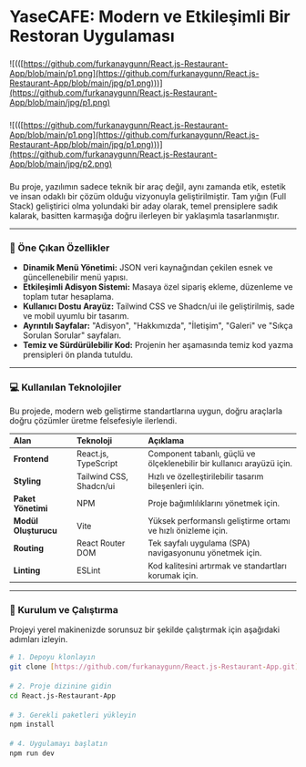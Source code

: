 # YaseCAFE: Modern ve Etkileşimli Bir Restoran Uygulaması

###

![(([https://github.com/furkanaygunn/React.js-Restaurant-App/blob/main/p1.png](https://github.com/furkanaygunn/React.js-Restaurant-App/blob/main/jpg/p1.png)))](https://github.com/furkanaygunn/React.js-Restaurant-App/blob/main/jpg/p1.png)

###

![(([https://github.com/furkanaygunn/React.js-Restaurant-App/blob/main/p1.png](https://github.com/furkanaygunn/React.js-Restaurant-App/blob/main/jpg/p1.png)))](https://github.com/furkanaygunn/React.js-Restaurant-App/blob/main/jpg/p2.png)

###

Bu proje, yazılımın sadece teknik bir araç değil, aynı zamanda etik, estetik ve insan odaklı bir çözüm olduğu vizyonuyla geliştirilmiştir. Tam yığın (Full Stack) geliştirici olma yolundaki bir aday olarak, temel prensiplere sadık kalarak, basitten karmaşığa doğru ilerleyen bir yaklaşımla tasarlanmıştır.

---

### 🌟 Öne Çıkan Özellikler

- **Dinamik Menü Yönetimi:** JSON veri kaynağından çekilen esnek ve güncellenebilir menü yapısı.
- **Etkileşimli Adisyon Sistemi:** Masaya özel sipariş ekleme, düzenleme ve toplam tutar hesaplama.
- **Kullanıcı Dostu Arayüz:** Tailwind CSS ve Shadcn/ui ile geliştirilmiş, sade ve mobil uyumlu bir tasarım.
- **Ayrıntılı Sayfalar:** "Adisyon", "Hakkımızda", "İletişim", "Galeri" ve "Sıkça Sorulan Sorular" sayfaları.
- **Temiz ve Sürdürülebilir Kod:** Projenin her aşamasında temiz kod yazma prensipleri ön planda tutuldu.

---

### 💻 Kullanılan Teknolojiler

Bu projede, modern web geliştirme standartlarına uygun, doğru araçlarla doğru çözümler üretme felsefesiyle ilerlendi.

| Alan | Teknoloji | Açıklama |
| :--- | :--- | :--- |
| **Frontend** | React.js, TypeScript | Component tabanlı, güçlü ve ölçeklenebilir bir kullanıcı arayüzü için. |
| **Styling** | Tailwind CSS, Shadcn/ui | Hızlı ve özelleştirilebilir tasarım bileşenleri için. |
| **Paket Yönetimi** | NPM | Proje bağımlılıklarını yönetmek için. |
| **Modül Oluşturucu** | Vite | Yüksek performanslı geliştirme ortamı ve hızlı önizleme için. |
| **Routing** | React Router DOM | Tek sayfalı uygulama (SPA) navigasyonunu yönetmek için. |
| **Linting** | ESLint | Kod kalitesini artırmak ve standartları korumak için. |

---

### 🚀 Kurulum ve Çalıştırma

Projeyi yerel makinenizde sorunsuz bir şekilde çalıştırmak için aşağıdaki adımları izleyin.

```bash
# 1. Depoyu klonlayın
git clone [https://github.com/furkanaygunn/React.js-Restaurant-App.git](https://github.com/furkanaygunn/React.js-Restaurant-App.git)

# 2. Proje dizinine gidin
cd React.js-Restaurant-App

# 3. Gerekli paketleri yükleyin
npm install

# 4. Uygulamayı başlatın
npm run dev
